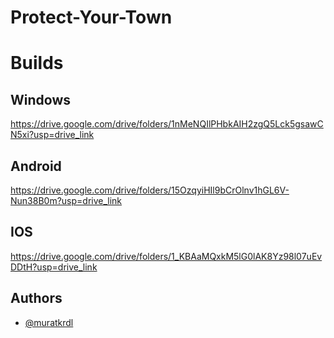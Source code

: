 # Protect-Your-Town

# Builds

## Windows


https://drive.google.com/drive/folders/1nMeNQIlPHbkAIH2zgQ5Lck5gsawCN5xi?usp=drive_link

## Android

https://drive.google.com/drive/folders/15OzqyiHIl9bCrOlnv1hGL6V-Nun38B0m?usp=drive_link


## IOS

https://drive.google.com/drive/folders/1_KBAaMQxkM5lG0lAK8Yz98l07uEvDDtH?usp=drive_link


## Authors

- [@muratkrdl](https://github.com/muratkrdl)

